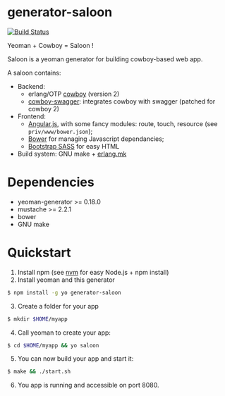generator-saloon
================

[![Build Status](https://travis-ci.org/jeanparpaillon/generator-saloon.svg?branch=master)](https://travis-ci.org/jeanparpaillon/generator-saloon)

Yeoman + Cowboy = Saloon !

Saloon is a yeoman generator for building cowboy-based web app.

A saloon contains:
* Backend:
  * erlang/OTP [cowboy](https://github.com/ninenines/cowboy) (version 2)
  * [cowboy-swagger](https://github.com/jeanparpaillon/cowboy-swagger):
  integrates cowboy with swagger (patched for cowboy 2)
* Frontend:
  * [Angular.js](https://angularjs.org/), with some fancy modules:
  route, touch, resource (see `priv/www/bower.json`);
  * [Bower](http://bower.io/) for managing Javascript dependancies;
  * [Bootstrap SASS](https://github.com/twbs/bootstrap-sass) for easy HTML
* Build system: GNU make + [erlang.mk](http://erlang.mk/)

# Dependencies

* yeoman-generator >= 0.18.0
* mustache >= 2.2.1
* bower
* GNU make

# Quickstart

1. Install npm (see [nvm](https://github.com/creationix/nvm) for easy Node.js + npm install)
2. Install yeoman and this generator
```sh
$ npm install -g yo generator-saloon
```
3. Create a folder for your app
```sh
$ mkdir $HOME/myapp
```
4. Call yeoman to create your app:
```sh
$ cd $HOME/myapp && yo saloon
```
5. You can now build your app and start it:
```sh
$ make && ./start.sh
```
6. You app is running and accessible on port 8080.
